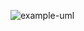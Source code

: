 ![example-uml](http://www.plantuml.com/plantuml/proxy?cache=no&src=https://raw.githubusercontent.com/Vivekyadavgithub/PlantUml-tut/master/test.iuml)